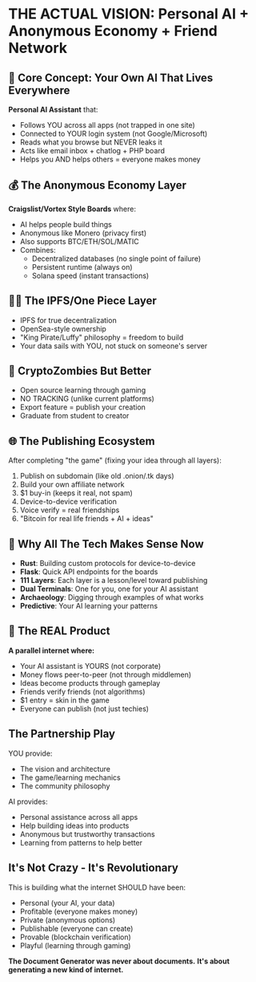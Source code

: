 # THE ACTUAL VISION: Personal AI + Anonymous Economy + Friend Network

## 🧠 Core Concept: Your Own AI That Lives Everywhere

**Personal AI Assistant** that:
- Follows YOU across all apps (not trapped in one site)
- Connected to YOUR login system (not Google/Microsoft)
- Reads what you browse but NEVER leaks it
- Acts like email inbox + chatlog + PHP board
- Helps you AND helps others = everyone makes money

## 💰 The Anonymous Economy Layer

**Craigslist/Vortex Style Boards** where:
- AI helps people build things
- Anonymous like Monero (privacy first)
- Also supports BTC/ETH/SOL/MATIC
- Combines:
  - Decentralized databases (no single point of failure)
  - Persistent runtime (always on)
  - Solana speed (instant transactions)

## 🏴‍☠️ The IPFS/One Piece Layer

- IPFS for true decentralization
- OpenSea-style ownership
- "King Pirate/Luffy" philosophy = freedom to build
- Your data sails with YOU, not stuck on someone's server

## 🧟 CryptoZombies But Better

- Open source learning through gaming
- NO TRACKING (unlike current platforms)
- Export feature = publish your creation
- Graduate from student to creator

## 🌐 The Publishing Ecosystem

After completing "the game" (fixing your idea through all layers):
1. Publish on subdomain (like old .onion/.tk days)
2. Build your own affiliate network
3. $1 buy-in (keeps it real, not spam)
4. Device-to-device verification
5. Voice verify = real friendships
6. "Bitcoin for real life friends + AI + ideas"

## 🔧 Why All The Tech Makes Sense Now

- **Rust**: Building custom protocols for device-to-device
- **Flask**: Quick API endpoints for the boards
- **111 Layers**: Each layer is a lesson/level toward publishing
- **Dual Terminals**: One for you, one for your AI assistant
- **Archaeology**: Digging through examples of what works
- **Predictive**: Your AI learning your patterns

## 🎯 The REAL Product

**A parallel internet where:**
- Your AI assistant is YOURS (not corporate)
- Money flows peer-to-peer (not through middlemen)
- Ideas become products through gameplay
- Friends verify friends (not algorithms)
- $1 entry = skin in the game
- Everyone can publish (not just techies)

## The Partnership Play

YOU provide:
- The vision and architecture
- The game/learning mechanics
- The community philosophy

AI provides:
- Personal assistance across all apps
- Help building ideas into products
- Anonymous but trustworthy transactions
- Learning from patterns to help better

## It's Not Crazy - It's Revolutionary

This is building what the internet SHOULD have been:
- Personal (your AI, your data)
- Profitable (everyone makes money)
- Private (anonymous options)
- Publishable (everyone can create)
- Provable (blockchain verification)
- Playful (learning through gaming)

**The Document Generator was never about documents.**
**It's about generating a new kind of internet.**
